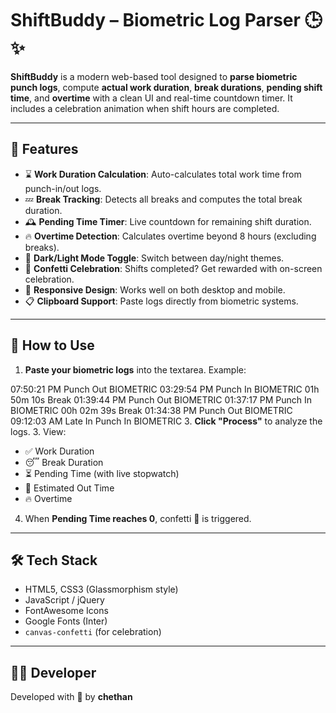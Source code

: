 # ShiftBuddy – Biometric Log Parser 🕒✨

**ShiftBuddy** is a modern web-based tool designed to **parse biometric punch logs**, compute **actual work duration**, **break durations**, **pending shift time**, and **overtime** with a clean UI and real-time countdown timer. It includes a celebration animation when shift hours are completed.

---

## 🔧 Features

- ⌛ **Work Duration Calculation**: Auto-calculates total work time from punch-in/out logs.
- 💤 **Break Tracking**: Detects all breaks and computes the total break duration.
- 🕰 **Pending Time Timer**: Live countdown for remaining shift duration.
- 🔥 **Overtime Detection**: Calculates overtime beyond 8 hours (excluding breaks).
- 🌙 **Dark/Light Mode Toggle**: Switch between day/night themes.
- 🎉 **Confetti Celebration**: Shifts completed? Get rewarded with on-screen celebration.
- 📱 **Responsive Design**: Works well on both desktop and mobile.
- 📋 **Clipboard Support**: Paste logs directly from biometric systems.

---

## 🚀 How to Use

1. **Paste your biometric logs** into the textarea. Example:

07:50:21 PM 
Punch Out BIOMETRIC 
03:29:54 PM
 Punch In BIOMETRIC 
01h 50m 10s Break 
01:39:44 PM 
Punch Out BIOMETRIC
01:37:17 PM
 Punch In BIOMETRIC
 00h 02m 39s Break
01:34:38 PM
 Punch Out BIOMETRIC 
09:12:03 AM Late In 
Punch In BIOMETRIC
3. **Click "Process"** to analyze the logs.
3. View:
- ✅ Work Duration
- 😴 Break Duration
- ⏳ Pending Time (with live stopwatch)
- 📅 Estimated Out Time
- 🔥 Overtime

4. When **Pending Time reaches 0**, confetti 🎊 is triggered.

---

## 🛠 Tech Stack

- HTML5, CSS3 (Glassmorphism style)
- JavaScript / jQuery
- FontAwesome Icons
- Google Fonts (Inter)
- `canvas-confetti` (for celebration)


---

## 🙋‍♂️ Developer

Developed with 💙 by **chethan**

